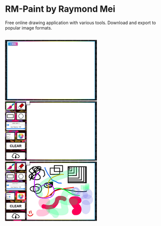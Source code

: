 # RM-Paint by Raymond Mei

Free online drawing application with various tools. Download and export to popular image formats.

<br>

<img src="images/Demo1.jpg" width="300">
<img src="images/Demo2.jpg" width="300">
<img src="images/Demo3.jpg" width="300">
